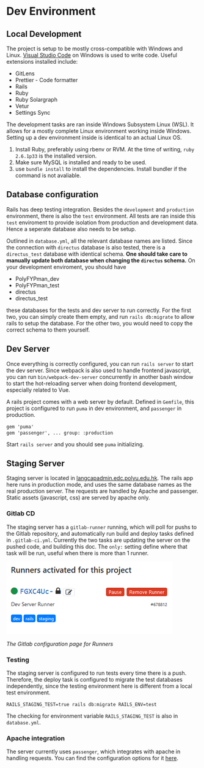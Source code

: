 # Dev Environment

## Local Development

The project is setup to be mostly cross-compatible with Windows and Linux. [Visual Studio Code](https://code.visualstudio.com/) on Windows is used to write code. Useful extensions installed include:
- GitLens
- Prettier - Code formatter
- Rails
- Ruby
- Ruby Solargraph
- Vetur
- Settings Sync

The development tasks are ran inside Windows Subsystem Linux (WSL). It allows for a mostly complete Linux environment working inside Windows. Setting up a dev environment inside is identical to an actual Linux OS.

1. Install Ruby, preferably using rbenv or RVM. At the time of writing, `ruby 2.6.1p33` is the installed version.
2. Make sure MySQL is installed and ready to be used.
3. use `bundle install` to install the dependencies. Install bundler if the command is not avaliable.

## Database configuration

Rails has deep testing integration. Besides the `development` and `production` environment, there is also the `test` environment. All tests are ran inside this `test` enviroment to provide isolation from production and development data. Hence a seperate database also needs to be setup.

Outlined in `database.yml`, all the relevant database names are listed. Since the connection with `directus` database is also tested, there is a `directus_test` database with identical schema. **One should take care to manually update both database when changing the `directus` schema.** On your development enviroment, you should have
- PolyFYPman_dev
- PolyFYPman_test
- directus
- directus_test

these databases for the tests and dev server to run correctly. For the first two, you can simply create them empty, and run `rails db:migrate` to allow rails to setup the database. For the other two, you would need to copy the correct schema to them yourself.

## Dev Server

Once everything is correctly configured, you can run `rails server` to start the dev server. Since webpack is also used to handle frontend javascript, you can run `bin/webpack-dev-server` concurrently in another bash window to start the hot-reloading server when doing frontend development, especially related to Vue.

A rails project comes with a web server by default. Defined in `Gemfile`, this project is configured to run `puma` in dev environment, and `passenger` in production.
```
gem 'puma'
gem 'passenger', ... group: :production
```

Start `rails server` and you should see `puma` initializing.

## Staging Server

Staging server is located in [langcapadmin.edc.polyu.edu.hk](https://langcapadmin.edc.polyu.edu.hk/). The rails app here runs in production mode, and uses the same database names as the real production server. The requests are handled by Apache and passenger. Static assets (javascript, css) are served by apache only.

### Gitlab CD

The staging server has a `gitlab-runner` running, which will poll for pushs to the Gitlab repository, and automatically run build and deploy tasks defined in `.gitlab-ci.yml`. Currently the two tasks are updating the server on the pushed code, and building this doc. The `only:` setting define where that task will be run, useful when there is more than 1 runner. 

![Runner Status Page](./Screenshot_2019-08-25Gitlabrunner.png)

*The Gitlab configuration page for Runners*

### Testing

The staging server is configured to run tests every time there is a push. Therefore, the deploy task is configured to migrate the test databases independently, since the testing environment here is different from a local test environment.
```
RAILS_STAGING_TEST=true rails db:migrate RAILS_ENV=test
```
The checking for environment variable `RAILS_STAGING_TEST` is also in `database.yml`.

### Apache integration

The server currently uses `passenger`, which integrates with apache in handling requests. You can find the configuration options for it [here](https://www.phusionpassenger.com/library/install/apache/install/oss/rubygems_rvm/).
